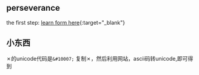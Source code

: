 ## perseverance
the first step: [learn form here](https://csdiy.wiki/%E7%BC%96%E7%A8%8B%E5%85%A5%E9%97%A8/MIT-Missing-Semester/){:target="_blank"}

## 小东西

&#10007;的unicode代码是`&#10007;`
复制&#10007;，然后利用网站，ascii码转unicode,即可得到